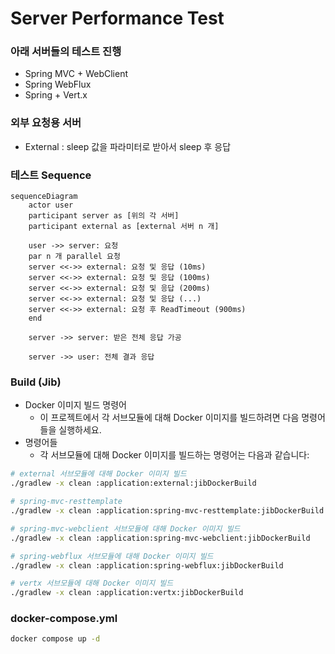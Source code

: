 # Server Performance Test
### 아래 서버들의 테스트 진행
* Spring MVC + WebClient
* Spring WebFlux
* Spring + Vert.x
### 외부 요청용 서버
* External : sleep 값을 파라미터로 받아서 sleep 후 응답
### 테스트 Sequence
```mermaid
sequenceDiagram
    actor user
    participant server as [위의 각 서버]
    participant external as [external 서버 n 개]

    user ->> server: 요청
    par n 개 parallel 요청
    server <<->> external: 요청 및 응답 (10ms)
    server <<->> external: 요청 및 응답 (100ms)
    server <<->> external: 요청 및 응답 (200ms)
    server <<->> external: 요청 및 응답 (...)
    server <<->> external: 요청 후 ReadTimeout (900ms)
    end 
    
    server ->> server: 받은 전체 응답 가공
    
    server ->> user: 전체 결과 응답
```

### Build (Jib)
* Docker 이미지 빌드 명령어
  * 이 프로젝트에서 각 서브모듈에 대해 Docker 이미지를 빌드하려면 다음 명령어들을 실행하세요.
* 명령어들
  * 각 서브모듈에 대해 Docker 이미지를 빌드하는 명령어는 다음과 같습니다:
```bash
# external 서브모듈에 대해 Docker 이미지 빌드
./gradlew -x clean :application:external:jibDockerBuild

# spring-mvc-resttemplate
./gradlew -x clean :application:spring-mvc-resttemplate:jibDockerBuild

# spring-mvc-webclient 서브모듈에 대해 Docker 이미지 빌드
./gradlew -x clean :application:spring-mvc-webclient:jibDockerBuild

# spring-webflux 서브모듈에 대해 Docker 이미지 빌드
./gradlew -x clean :application:spring-webflux:jibDockerBuild

# vertx 서브모듈에 대해 Docker 이미지 빌드
./gradlew -x clean :application:vertx:jibDockerBuild
```

### docker-compose.yml
```bash
docker compose up -d
```